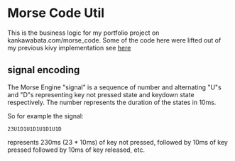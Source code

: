 # Morse Code Util

This is the business logic for my portfolio project on kankawabata.com/morse_code. Some of the code here were lifted out of my previous kivy implementation see [here](https://github.com/kkawabat/morse-code-kivy)

## signal encoding
The Morse Engine "signal" is a sequence of number and alternating "U"s and "D"s representing key not pressed state and keydown state respectively. The number represents the duration of the states in 10ms. 

So for example the signal:

```
23U1D1U1D1U1D1U1D
```

represents 230ms (23 * 10ms) of key not pressed, followed by 10ms of key pressed followed by 10ms of key released, etc.



